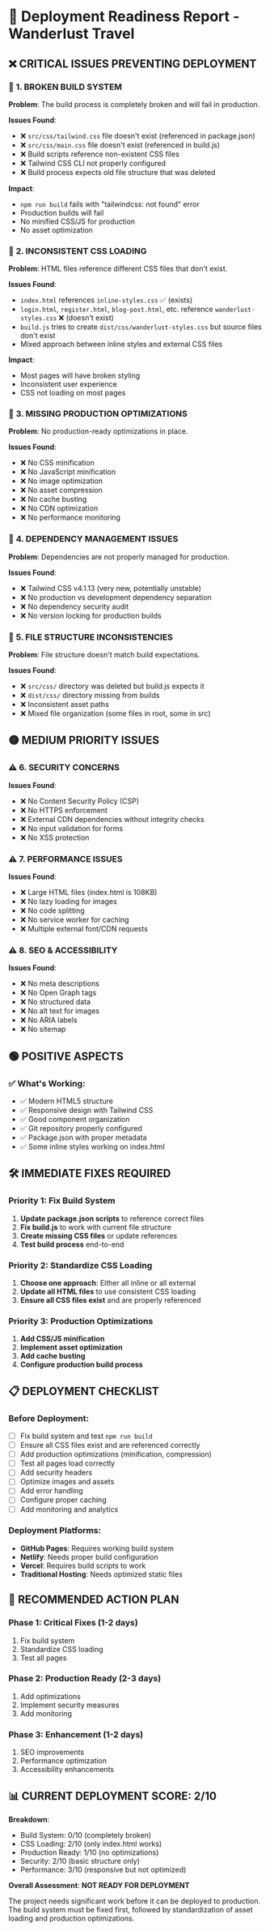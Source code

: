 # 🚀 Deployment Readiness Report - Wanderlust Travel

## ❌ **CRITICAL ISSUES PREVENTING DEPLOYMENT**

### 🔴 **1. BROKEN BUILD SYSTEM**

**Problem**: The build process is completely broken and will fail in production.

**Issues Found**:
- ❌ `src/css/tailwind.css` file doesn't exist (referenced in package.json)
- ❌ `src/css/main.css` file doesn't exist (referenced in build.js)
- ❌ Build scripts reference non-existent CSS files
- ❌ Tailwind CSS CLI not properly configured
- ❌ Build process expects old file structure that was deleted

**Impact**: 
- `npm run build` fails with "tailwindcss: not found" error
- Production builds will fail
- No minified CSS/JS for production
- No asset optimization

### 🔴 **2. INCONSISTENT CSS LOADING**

**Problem**: HTML files reference different CSS files that don't exist.

**Issues Found**:
- `index.html` references `inline-styles.css` ✅ (exists)
- `login.html`, `register.html`, `blog-post.html`, etc. reference `wanderlust-styles.css` ❌ (doesn't exist)
- `build.js` tries to create `dist/css/wanderlust-styles.css` but source files don't exist
- Mixed approach between inline styles and external CSS files

**Impact**:
- Most pages will have broken styling
- Inconsistent user experience
- CSS not loading on most pages

### 🔴 **3. MISSING PRODUCTION OPTIMIZATIONS**

**Problem**: No production-ready optimizations in place.

**Issues Found**:
- ❌ No CSS minification
- ❌ No JavaScript minification
- ❌ No image optimization
- ❌ No asset compression
- ❌ No cache busting
- ❌ No CDN optimization
- ❌ No performance monitoring

### 🔴 **4. DEPENDENCY MANAGEMENT ISSUES**

**Problem**: Dependencies are not properly managed for production.

**Issues Found**:
- ❌ Tailwind CSS v4.1.13 (very new, potentially unstable)
- ❌ No production vs development dependency separation
- ❌ No dependency security audit
- ❌ No version locking for production builds

### 🔴 **5. FILE STRUCTURE INCONSISTENCIES**

**Problem**: File structure doesn't match build expectations.

**Issues Found**:
- ❌ `src/css/` directory was deleted but build.js expects it
- ❌ `dist/css/` directory missing from builds
- ❌ Inconsistent asset paths
- ❌ Mixed file organization (some files in root, some in src)

## 🟡 **MEDIUM PRIORITY ISSUES**

### ⚠️ **6. SECURITY CONCERNS**

**Issues Found**:
- ❌ No Content Security Policy (CSP)
- ❌ No HTTPS enforcement
- ❌ External CDN dependencies without integrity checks
- ❌ No input validation for forms
- ❌ No XSS protection

### ⚠️ **7. PERFORMANCE ISSUES**

**Issues Found**:
- ❌ Large HTML files (index.html is 108KB)
- ❌ No lazy loading for images
- ❌ No code splitting
- ❌ No service worker for caching
- ❌ Multiple external font/CDN requests

### ⚠️ **8. SEO & ACCESSIBILITY**

**Issues Found**:
- ❌ No meta descriptions
- ❌ No Open Graph tags
- ❌ No structured data
- ❌ No alt text for images
- ❌ No ARIA labels
- ❌ No sitemap

## 🟢 **POSITIVE ASPECTS**

### ✅ **What's Working**:
- ✅ Modern HTML5 structure
- ✅ Responsive design with Tailwind CSS
- ✅ Good component organization
- ✅ Git repository properly configured
- ✅ Package.json with proper metadata
- ✅ Some inline styles working on index.html

## 🛠️ **IMMEDIATE FIXES REQUIRED**

### **Priority 1: Fix Build System**
1. **Update package.json scripts** to reference correct files
2. **Fix build.js** to work with current file structure
3. **Create missing CSS files** or update references
4. **Test build process** end-to-end

### **Priority 2: Standardize CSS Loading**
1. **Choose one approach**: Either all inline or all external
2. **Update all HTML files** to use consistent CSS loading
3. **Ensure all CSS files exist** and are properly referenced

### **Priority 3: Production Optimizations**
1. **Add CSS/JS minification**
2. **Implement asset optimization**
3. **Add cache busting**
4. **Configure production build process**

## 📋 **DEPLOYMENT CHECKLIST**

### **Before Deployment**:
- [ ] Fix build system and test `npm run build`
- [ ] Ensure all CSS files exist and are referenced correctly
- [ ] Add production optimizations (minification, compression)
- [ ] Test all pages load correctly
- [ ] Add security headers
- [ ] Optimize images and assets
- [ ] Add error handling
- [ ] Configure proper caching
- [ ] Add monitoring and analytics

### **Deployment Platforms**:
- **GitHub Pages**: Requires working build system
- **Netlify**: Needs proper build configuration
- **Vercel**: Requires build scripts to work
- **Traditional Hosting**: Needs optimized static files

## 🎯 **RECOMMENDED ACTION PLAN**

### **Phase 1: Critical Fixes (1-2 days)**
1. Fix build system
2. Standardize CSS loading
3. Test all pages

### **Phase 2: Production Ready (2-3 days)**
1. Add optimizations
2. Implement security measures
3. Add monitoring

### **Phase 3: Enhancement (1-2 days)**
1. SEO improvements
2. Performance optimization
3. Accessibility enhancements

## 📊 **CURRENT DEPLOYMENT SCORE: 2/10**

**Breakdown**:
- Build System: 0/10 (completely broken)
- CSS Loading: 2/10 (only index.html works)
- Production Ready: 1/10 (no optimizations)
- Security: 2/10 (basic structure only)
- Performance: 3/10 (responsive but not optimized)

**Overall Assessment**: **NOT READY FOR DEPLOYMENT**

The project needs significant work before it can be deployed to production. The build system must be fixed first, followed by standardization of asset loading and production optimizations.
